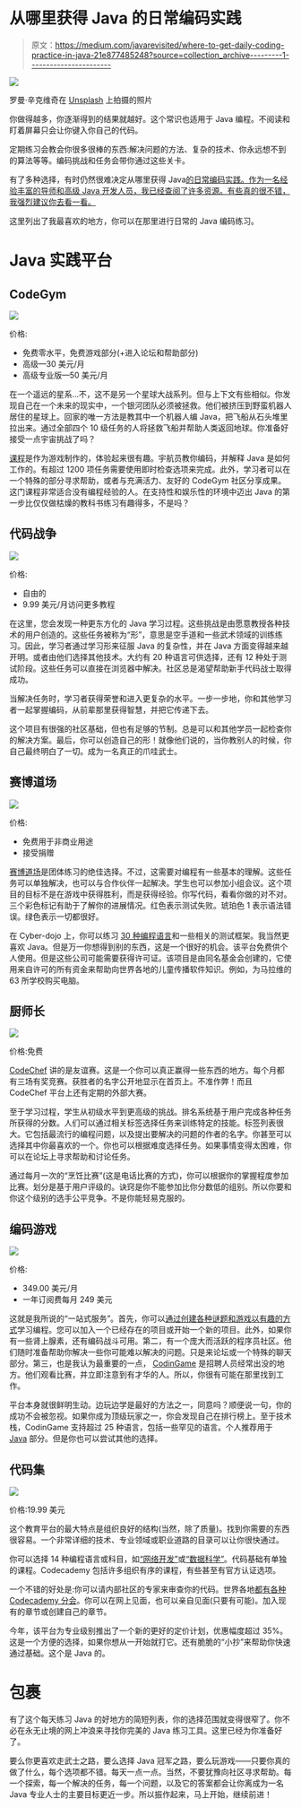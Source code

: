 # 从哪里获得 Java 的日常编码实践

> 原文：<https://medium.com/javarevisited/where-to-get-daily-coding-practice-in-java-21e877485248?source=collection_archive---------1----------------------->

![](img/afdffbf3839fb95342819fab5af2e0ea.png)

罗曼·辛克维奇在 [Unsplash](https://unsplash.com/s/photos/code?utm_source=unsplash&utm_medium=referral&utm_content=creditCopyText) 上拍摄的照片

你做得越多，你逐渐得到的结果就越好。这个常识也适用于 Java 编程。不阅读和盯着屏幕只会让你键入你自己的代码。

定期练习会教会你很多很棒的东西:解决问题的方法、复杂的技术、你永远想不到的算法等等。编码挑战和任务会带你通过这些关卡。

有了多种选择，有时仍然很难决定从哪里获得 Java[的日常编码实践。作为一名经验丰富的导师和高级 Java 开发人员，我已经查阅了许多资源。有些真的很不错，我强烈建议你去看一看。](/javarevisited/top-5-java-online-courses-for-beginners-best-of-lot-1e1e240a758)

这里列出了我最喜欢的地方，你可以在那里进行日常的 Java 编码练习。

# Java 实践平台

## CodeGym

![](img/b59c7ae6c26d46e1b6ee66c741745323.png)

价格:

*   免费零水平，免费游戏部分(+进入论坛和帮助部分)
*   高级—30 美元/月
*   高级专业版—50 美元/月

在一个遥远的星系…不，这不是另一个星球大战系列。但与上下文有些相似。你发现自己在一个未来的现实中，一个银河团队必须被拯救。他们被挤压到野蛮机器人居住的星球上。回家的唯一方法是教其中一个机器人编 Java，把飞船从石头堆里拉出来。通过全部四个 10 级任务的人将拯救飞船并帮助人类返回地球。你准备好接受一点宇宙挑战了吗？

[课程](https://codegym.cc/)是作为游戏制作的，体验起来很有趣。宇航员教你编码，并解释 Java 是如何工作的。有超过 1200 项任务需要使用即时检查选项来完成。此外，学习者可以在一个特殊的部分寻求帮助，或者与充满活力、友好的 CodeGym 社区分享成果。这门课程非常适合没有编程经验的人。在支持性和娱乐性的环境中迈出 Java 的第一步比仅仅做枯燥的教科书练习有趣得多，不是吗？

## 代码战争

[![](img/b84cafda2cb1688137d69f2461b0e934.png)](https://javarevisited.blogspot.com/2017/02/5-websites-for-practicing-data-structure-algorithms-for-coding-interviews.html#axzz6l7a2SLSi)

价格:

*   自由的
*   9.99 美元/月访问更多教程

在这里，您会发现一种更东方化的 Java 学习过程。这些挑战是由愿意教授各种技术的用户创造的。这些任务被称为“形”，意思是空手道和一些武术领域的训练练习。因此，学习者通过学习形来征服 Java 的复杂性，并在 Java 方面变得越来越开明。或者由他们选择其他技术。大约有 20 种语言可供选择，还有 12 种处于测试阶段。这些任务可以直接在浏览器中解决。社区总是渴望帮助新手代码战士取得成功。

当解决任务时，学习者获得荣誉和进入更复杂的水平。一步一步地，你和其他学习者一起掌握编码，从前辈那里获得智慧，并把它传递下去。

这个项目有很强的社区基础，但也有足够的节制。总是可以和其他学员一起检查你的解决方案。最后，你可以创造自己的形！就像他们说的，当你教别人的时候，你自己最终明白了一切。成为一名真正的爪哇武士。

## 赛博道场

[![](img/b8f54262965d935c783b621c2cd4daa3.png)](https://javarevisited.blogspot.com/2017/02/5-websites-for-practicing-data-structure-algorithms-for-coding-interviews.html#axzz6l7a2SLSi)

价格:

*   免费用于非商业用途
*   接受捐赠

[赛博道场](https://cyber-dojo.org/creator/home)是团体练习的绝佳选择。不过，这需要对编程有一些基本的理解。这些任务可以单独解决，也可以与合作伙伴一起解决。学生也可以参加小组会议。这个项目的目标不是在游戏中获得胜利，而是获得经验。你写代码，看看你做的对不对。三个彩色标记有助于了解你的进展情况。红色表示测试失败。琥珀色 1 表示语法错误。绿色表示一切都很好。

在 Cyber-dojo 上，你可以练习 [30 种编程语言](/hackernoon/10-best-programming-languages-to-learn-in-2019-e5b05af4a972)和一些相关的测试框架。我当然更喜欢 Java。但是万一你想得到别的东西，这是一个很好的机会。该平台免费供个人使用。但是这些公司可能需要获得许可证。该项目是由同名基金会创建的，它使用来自许可的所有资金来帮助向世界各地的儿童传播软件知识。例如，为马拉维的 63 所学校购买电脑。

## 厨师长

[![](img/0f24eb2d71992b2f7db19625d2f381bd.png)](https://javarevisited.blogspot.com/2018/07/top-5-websites-to-learn-coding-in-java.html)

价格:免费

[CodeChef](https://www.codechef.com/) 讲的是友谊赛。这是一个你可以真正赢得一些东西的地方。每个月都有三场有奖竞赛。获胜者的名字公开地显示在首页上。不准作弊！而且 CodeChef 平台上还有定期的外部大赛。

至于学习过程，学生从初级水平到更高级的挑战。排名系统基于用户完成各种任务所获得的分数。人们可以通过相关标签选择任务来训练特定的技能。标签列表很大。它包括最流行的编程问题，以及提出要解决的问题的作者的名字。你甚至可以选择其中你最喜欢的一个。你也可以根据难度选择任务。如果事情变得太困难，你可以在论坛上寻求帮助和讨论任务。

通过每月一次的“烹饪比赛”(这是电话比赛的方式)，你可以根据你的掌握程度参加比赛。划分是基于用户评级的。诀窍是你不能参加比你分数低的组别。所以你要和你这个级别的选手公平竞争。不是你能轻易克服的。

## 编码游戏

[![](img/fae3a58e73c5653bbd092bf5664cc8aa.png)](https://www.java67.com/2019/05/10-great-resources-for-programming-job-interview-questions.html)

价格:

*   349.00 美元/月
*   一年订阅费每月 249 美元

这就是我所说的“一站式服务”。首先，你可以[通过创建各种谜题和游戏以有趣的方式](/javarevisited/7-best-coding-course-to-learn-programming-with-zero-experience-in-2020-52f7d0d9cb80)学习编程。您可以加入一个已经存在的项目或开始一个新的项目。此外，如果你有一些肾上腺素，还有编码战斗可用。第二，有一个庞大而活跃的程序员社区。他们随时准备帮助你解决一些你可能难以解决的问题。只是来论坛或一个特殊的聊天部分。第三，也是我认为最重要的一点， [CodinGame](https://www.codingame.com/start) 是招聘人员经常出没的地方。他们观看比赛，并立即注意到有才华的人。所以，你很有可能在那里找到工作。

平台本身就很鲜明生动。边玩边学是最好的方法之一，同意吗？顺便说一句，你的成功不会被忽视。如果你成为顶级玩家之一，你会发现自己在排行榜上。至于技术栈，CodinGame 支持超过 25 种语言，包括一些罕见的语言。个人推荐用于 [Java](/javarevisited/10-free-courses-to-learn-java-in-2019-22d1f33a3915?source=collection_home---4------7-----------------------) 部分。但是你也可以尝试其他的选择。

## 代码集

[![](img/a431cfb5ce0b465f063650222d5a47ed.png)](https://javarevisited.blogspot.com/2019/09/codecademy-vs-udemy-vs-onemonth-which-is-better-for-learning-code.html#axzz6VYKcmyZz)

价格:19.99 美元

这个教育平台的最大特点是组织良好的结构(当然，除了质量)。找到你需要的东西很容易。一个非常详细的技术、专业领域或职业道路的目录可以让你很快通过。

你可以选择 14 种编程语言或科目，如[“网络开发”](/better-programming/my-5-favorite-courses-to-learn-web-development-in-2019-a5e74167f8b2)或[“数据科学”](/javarevisited/my-favorite-data-science-and-machine-learning-courses-from-coursera-udemy-and-pluralsight-eafc73acc73f)。代码基础有单独的课程。Codecademy 包括许多组织有序的课程，有些甚至有官方认证选项。

一个不错的好处是:你可以请内部社区的专家来审查你的代码。世界各地[都有各种 Codecademy 分会](https://community.codecademy.com/)。你可以在网上见面，也可以亲自见面(只要有可能)。加入现有的章节或创建自己的章节。

今年，该平台为专业级别推出了一个新的更好的定价计划，优惠幅度超过 35%。这是一个方便的选择，如果你想从一开始就打它。还有脆脆的“小抄”来帮助你快速通过基础。这个是 Java 的。

# 包裹

有了这个每天练习 Java 的好地方的简短列表，你的选择范围就变得很窄了。你不必在永无止境的网上冲浪来寻找你完美的 Java 练习工具。这里已经为你准备好了。

要么你更喜欢走武士之路，要么选择 Java 冠军之路，要么玩游戏——只要你真的做了什么，每个选项都不错。每天一点一点。当然，不要犹豫向社区寻求帮助。每一个探索，每一个解决的任务，每一个问题，以及它的答案都会让你离成为一名 Java 专业人士的主要目标更近一步。所以振作起来，马上开始，继续前进！